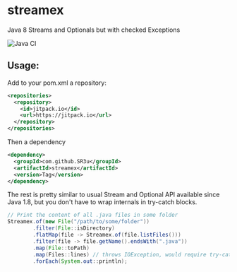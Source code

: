 # streamex
Java 8 Streams and Optionals but with checked Exceptions

![Java CI](https://github.com/SR3u/streamex/workflows/Java%20CI/badge.svg)

## Usage:
Add to your pom.xml a repository:
```xml
<repositories>
  <repository>
    <id>jitpack.io</id>
    <url>https://jitpack.io</url>
  </repository>
</repositories>
```
Then a dependency
```xml
<dependency>
  <groupId>com.github.SR3u</groupId>
  <artifactId>streamex</artifactId>
  <version>Tag</version>
</dependency>
```

The rest is pretty similar to usual Stream and Optional API available since Java 1.8,
but you don't have to wrap internals in try-catch blocks.

```java 
// Print the content of all .java files in some folder
Streamex.of(new File("/path/to/some/folder"))
        .filter(File::isDirectory)
        .flatMap(file -> Streamex.of(file.listFiles()))
        .filter(file -> file.getName().endsWith(".java"))
        .map(File::toPath)
        .map(Files::lines) // throws IOException, would require try-cath if used in regular Stream
        .forEach(System.out::println);
```
